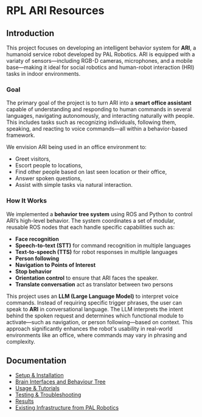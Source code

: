 # RPL ARI Resources
## Introduction
This project focuses on developing an intelligent behavior system for **ARI**, a humanoid service robot developed by PAL Robotics. ARI is equipped with a variaty of sensors—including RGB-D cameras, microphones, and a mobile base—making it ideal for social robotics and human-robot interaction (HRI) tasks in indoor environments.

### Goal

The primary goal of the project is to turn ARI into a **smart office assistant** capable of understanding and responding to human commands in several languages, navigating autonomously, and interacting naturally with people. This includes tasks such as recognizing individuals, following them, speaking, and reacting to voice commands—all within a behavior-based framework.

We envision ARI being used in an office environment to:

- Greet visitors,
- Escort people to locations,
- Find other people based on last seen location or their office,
- Answer spoken questions,
- Assist with simple tasks via natural interaction.

### How It Works

We implemented a **behavior tree system** using ROS and Python to control ARI’s high-level behavior. The system coordinates a set of modular, reusable ROS nodes that each handle specific capabilities such as:

- **Face recognition**
- **Speech-to-text (STT)** for command recognition in multiple languages
- **Text-to-speech (TTS)** for robot responses in multiple languages
- **Person following**
- **Navigation to Points of Interest**
- **Stop behavior**
- **Orientation control** to ensure that ARI faces the speaker.
- **Translate conversation** act as translator between two persons

This project uses an **LLM (Large Language Model)** to interpret voice commands. Instead of requiring specific trigger phrases, the user can speak to **ARI** in conversational language. The LLM interprets the intent behind the spoken request and determines which functional module to activate—such as navigation, or person following—based on context. This approach significantly enhances the robot's usability in real-world environments like an office, where commands may vary in phrasing and complexity.
## Documentation
- [Setup & Installation](docs/setup_and_installation.md)
- [Brain Interfaces and Behaviour Tree](docs/brain_interfaces_and_behaviour_tree.md)
- [Usage & Tutorials](docs/usage_and_tutorials.md)
- [Testing & Troubleshooting](docs/testing_and_troubleshooting.md)
- [Results](docs/results.md)
- [Existing Infrastructure from PAL Robotics](docs/existing_infrastructure_from_pal_robotics.md)
